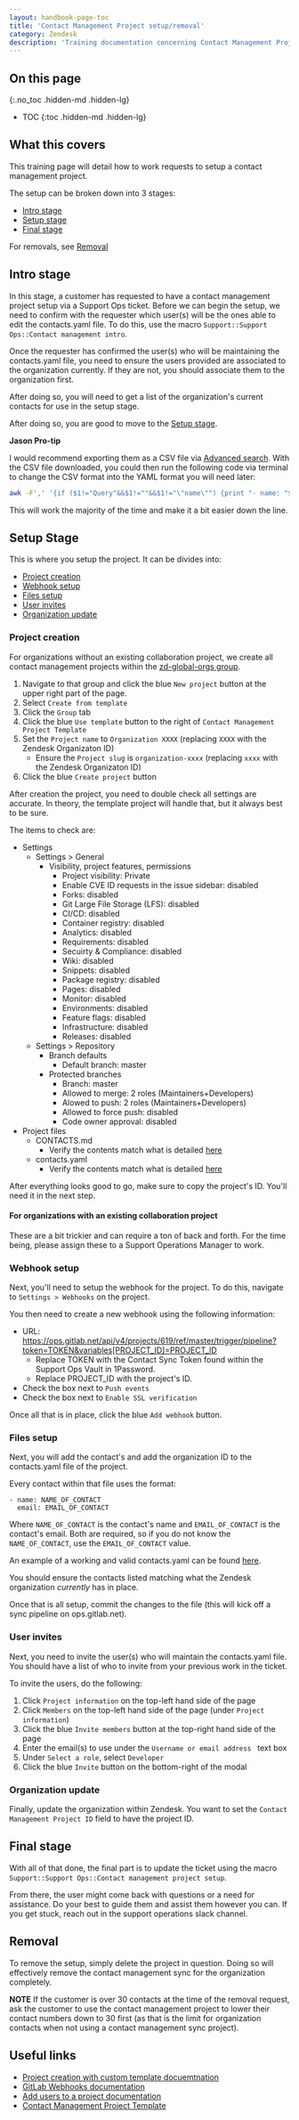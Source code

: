 ```yaml
---
layout: handbook-page-toc
title: 'Contact Management Project setup/removal'
category: Zendesk
description: 'Training documentation concerning Contact Management Project setup/removal'
---
```


## On this page
{:.no_toc .hidden-md .hidden-lg}

- TOC
{:toc .hidden-md .hidden-lg}

## What this covers

This training page will detail how to work requests to setup a contact
management project.

The setup can be broken down into 3 stages:

* [Intro stage](#intro-stage)
* [Setup stage](#setup-stage)
* [Final stage](#final-stage)

For removals, see [Removal](#removal)

## Intro stage

In this stage, a customer has requested to have a contact management project
setup via a Support Ops ticket. Before we can begin the setup, we need to
confirm with the requester which user(s) will be the ones able to edit the
contacts.yaml file. To do this, use the macro
`Support::Support Ops::Contact management intro`.

Once the requester has confirmed the user(s) who will be maintaining the
contacts.yaml file, you need to ensure the users provided are associated to the
organization currently. If they are not, you should associate them to the
organization first.

After doing so, you will need to get a list of the organization's current
contacts for use in the setup stage.

After doing so, you are good to move to the [Setup stage](#setup-stage).

**Jason Pro-tip**

I would recommend exporting them as a CSV file via
[Advanced search](https://gitlab.zendesk.com/agent/apps/advanced-search). With
the CSV file downloaded, you could then run the following code via terminal to
change the CSV format into the YAML format you will need later:

```bash
awk -F',' '{if ($1!="Query"&&$1!=""&&$1!="\"name\"") {print "- name: "$1"\n  email: "$2}}' csv_file
```

This will work the majority of the time and make it a bit easier down the line.

## Setup Stage

This is where you setup the project. It can be divides into:

* [Project creation](#project-creation)
* [Webhook setup](#webhook-setup)
* [Files setup](#files-setup)
* [User invites](#user-invites)
* [Organization update](#organization-update)

### Project creation

For organizations without an existing collaboration project, we create all
contact management projects within the
[zd-global-orgs group](https://gitlab.com/groups/support/zd-global-orgs).

1. Navigate to that group and click the blue `New project` button at the upper
   right part of the page.
1. Select `Create from template`
1. Click the `Group` tab
1. Click the blue `Use template` button to the right of
   `Contact Management Project Template`
1. Set the `Project name` to `Organization XXXX` (replacing `XXXX` with the
   Zendesk Organizaton ID)
   * Ensure the `Project slug` is `organization-xxxx` (replacing `xxxx` with the
     Zendesk Organizaton ID)
1. Click the blue `Create project` button

After creation the project, you need to double check all settings are accurate.
In theory, the template project will handle that, but it always best to be sure.

The items to check are:

* Settings
  * Settings > General
    * Visibility, project features, permissions
      * Project visibility: Private
      * Enable CVE ID requests in the issue sidebar: disabled
      * Forks: disabled
      * Git Large File Storage (LFS): disabled
      * CI/CD: disabled
      * Container registry: disabled
      * Analytics: disabled
      * Requirements: disabled
      * Secuirty & Compliance: disabled
      * Wiki: disabled
      * Snippets: disabled
      * Package registry: disabled
      * Pages: disabled
      * Monitor: disabled
      * Environments: disabled
      * Feature flags: disabled
      * Infrastructure: disabled
      * Releases: disabled
  * Settings > Repository
    * Branch defaults
      * Default branch: master
    * Protected branches
      * Branch: master
      * Allowed to merge: 2 roles (Maintainers+Developers)
      * Alowed to push: 2 roles (Maintainers+Developers)
      * Allowed to force push: disabled
      * Code owner approval: disabled
* Project files
  * CONTACTS.md
    * Verify the contents match what is detailed
      [here](https://gitlab.com/support/zd-global-orgs/project-templates/contact-management-project-template/-/blob/master/CONTACTS.md)
  * contacts.yaml
    * Verify the contents match what is detailed
      [here](https://gitlab.com/support/zd-global-orgs/project-templates/contact-management-project-template/-/blob/master/contacts.yaml)

After everything looks good to go, make sure to copy the project's ID. You'll
need it in the next step.

#### For organizations with an existing collaboration project

These are a bit trickier and can require a ton of back and forth. For the time
being, please assign these to a Support Operations Manager to work.

### Webhook setup

Next, you'll need to setup the webhook for the project. To do this, navigate to
`Settings > Webhooks` on the project.

You then need to create a new webhook using the following information:

* URL:
  https://ops.gitlab.net/api/v4/projects/619/ref/master/trigger/pipeline?token=TOKEN&variables[PROJECT_ID]=PROJECT_ID
  * Replace TOKEN with the Contact Sync Token found within the Support Ops Vault
    in 1Password.
  * Replace PROJECT_ID with the project's ID.
* Check the box next to `Push events`
* Check the box next to `Enable SSL verification`

Once all that is in place, click the blue `Add webhook` button.

### Files setup

Next, you will add the contact's and add the organization ID to the
contacts.yaml file of the project.

Every contact within that file uses the format:

```
- name: NAME_OF_CONTACT
  email: EMAIL_OF_CONTACT
```

Where `NAME_OF_CONTACT` is the contact's name and `EMAIL_OF_CONTACT` is the
contact's email. Both are required, so if you do not know the `NAME_OF_CONTACT`,
use the `EMAIL_OF_CONTACT` value.

An example of a working and valid contacts.yaml can be found
[here](https://gitlab.com/support/zd-global-orgs/organization-380989798980/-/blob/master/contacts.yaml).

You should ensure the contacts listed matching what the Zendesk organization
_currently_ has in place.

Once that is all setup, commit the changes to the file (this will kick off a
sync pipeline on ops.gitlab.net).

### User invites

Next, you need to invite the user(s) who will maintain the contacts.yaml file.
You should have a list of who to invite from your previous work in the ticket.

To invite the users, do the following:

1. Click `Project information` on the top-left hand side of the page
1. Click `Members` on the top-left hand side of the page (under
   `Project information`)
1. Click the blue `Invite members` button at the top-right hand side of the page
1. Enter the email(s) to use under the `Username or email address ` text box
1. Under `Select a role`, select `Developer`
1. Click the blue `Invite` button on the bottom-right of the modal

### Organization update

Finally, update the organization within Zendesk. You want to set the
`Contact Management Project ID` field to have the project ID.

## Final stage

With all of that done, the final part is to update the ticket using the macro
`Support::Support Ops::Contact management project setup`.

From there, the user might come back with questions or a need for assistance. Do
your best to guide them and assist them however you can. If you get stuck, reach
out in the support operations slack channel.

## Removal

To remove the setup, simply delete the project in question. Doing so will
effectively remove the contact management sync for the organization completely.

**NOTE** If the customer is over 30 contacts at the time of the removal request,
ask the customer to use the contact management project to lower their contact
numbers down to 30 first (as that is the limit for organization contacts when
not using a contact management sync project).

## Useful links

* [Project creation with custom template docuemtnation](https://docs.gitlab.com/ee/user/project/working_with_projects.html#create-a-project-from-a-custom-template)
* [GitLab Webhooks documentation](https://docs.gitlab.com/ee/user/project/integrations/webhooks.html)
* [Add users to a project documentation](https://docs.gitlab.com/ee/user/project/members/#add-users-to-a-project)
* [Contact Management Project Template](https://gitlab.com/support/zd-global-orgs/project-templates/contact-management-project-template)

